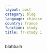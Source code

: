 ```yaml
---
layout: post
category: blog
language: chinese
country: france
function: study
title: fr-study 1
---
```


blahbalh
